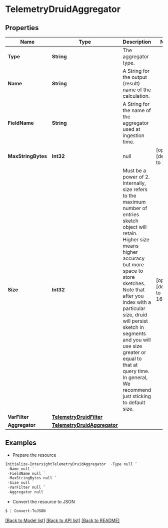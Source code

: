 # TelemetryDruidAggregator
## Properties

Name | Type | Description | Notes
------------ | ------------- | ------------- | -------------
**Type** | **String** | The aggregator type. | 
**Name** | **String** | A String for the output (result) name of the calculation. | 
**FieldName** | **String** | A String for the name of the aggregator used at ingestion time. | 
**MaxStringBytes** | **Int32** | null | [optional] [default to 1024]
**Size** | **Int32** | Must be a power of 2. Internally, size refers to the maximum number of entries sketch object will retain. Higher size means higher accuracy but more space to store sketches. Note that after you index with a particular size, druid will persist sketch in segments and you will use size greater or equal to that at query time. In general, We recommend just sticking to default size. | [optional] [default to 16384]
**VarFilter** | [**TelemetryDruidFilter**](TelemetryDruidFilter.md) |  | 
**Aggregator** | [**TelemetryDruidAggregator**](TelemetryDruidAggregator.md) |  | 

## Examples

- Prepare the resource
```powershell
Initialize-IntersightTelemetryDruidAggregator  -Type null `
 -Name null `
 -FieldName null `
 -MaxStringBytes null `
 -Size null `
 -VarFilter null `
 -Aggregator null
```

- Convert the resource to JSON
```powershell
$ | Convert-ToJSON
```

[[Back to Model list]](../README.md#documentation-for-models) [[Back to API list]](../README.md#documentation-for-api-endpoints) [[Back to README]](../README.md)

